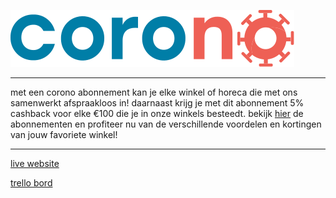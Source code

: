 ![corono](code/images/corono.svg)

---

met een corono abonnement kan je elke winkel of horeca die met ons samenwerkt afspraakloos in! daarnaast krijg je met dit abonnement 5% cashback voor elke €100 die je in onze winkels besteedt. bekijk [hier](https://samedpolat.nl/corono/index.html#wordlid) de abonnementen en profiteer nu van de verschillende voordelen en kortingen van jouw favoriete winkel!

---
[live website](https://samedpolat.nl/corono/)

[trello bord](https://trello.com/b/1iDqJIWg/make-it-rain-corono)

